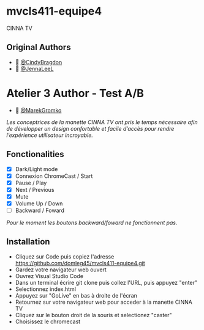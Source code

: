 # mvcls411-equipe4
CINNA TV

## Original Authors

- :floppy_disk: [@CindyBragdon](https://www.github.com/cindybragdon)
- :floppy_disk: [@JennaLeeL](https://www.github.com/JennaLeeL)

# Atelier 3 Author - Test A/B

- :dart: [@MarekGromko](https://www.github.com/MarekGromko)

*Les conceptrices de la manette CINNA TV ont pris le temps nécessaire afin de développer un design confortable et facile d’accès pour rendre l’expérience utilisateur incroyable.* 
  

## Fonctionalities 
- [x] Dark/Light mode
- [x] Connexion ChromeCast / Start
- [x] Pause / Play
- [x] Next / Previous
- [x] Mute
- [x] Volume Up / Down  
- [ ] Backward / Foward

*Pour le moment les boutons backward/foward ne fonctionnent pas.*

## Installation
- Cliquez sur Code puis copiez l'adresse https://github.com/domleg45/mvcls411-equipe4.git
- Gardez votre navigateur web ouvert
- Ouvrez Visual Studio Code
- Dans un terminal écrire git clone puis collez l'URL, puis appuyez "enter"
- Selectionnez index.html
- Appuyez sur "GoLive" en bas à droite de l'écran
- Retournez sur votre navigateur web pour acceder à la manette CINNA TV
- Cliquez sur le bouton droit de la souris et selectionez "caster"
- Choisissez le chromecast
